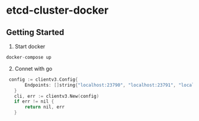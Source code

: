 # etcd-cluster-docker

## Getting Started

1. Start docker

``` c
docker-compose up
```

2. Connet with go
 ``` c
  config := clientv3.Config{
		Endpoints: []string{"localhost:23790", "localhost:23791", "localhost:23782"},
	}
	cli, err := clientv3.New(config)
	if err != nil {
		return nil, err
	}
```
